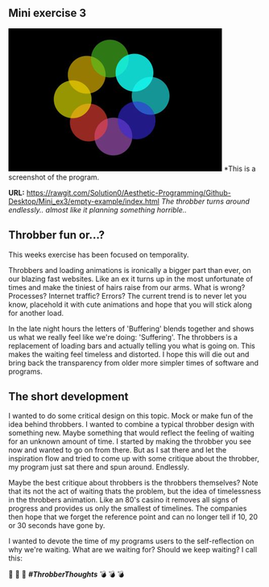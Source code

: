 ## Mini exercise 3

![alt text](https://github.com/Solution0/Aesthetic-Programming/blob/Github-Desktop/Mini_ex3/Screenshot.JPG?raw=true)
*This is a screenshot of the program.

**URL:** https://rawgit.com/Solution0/Aesthetic-Programming/Github-Desktop/Mini_ex3/empty-example/index.html
*The throbber turns around endlessly.. almost like it planning something horrible..*

## Throbber fun or...?
This weeks exercise has been focused on temporality.

Throbbers and loading animations is ironically a bigger part than ever, on our blazing fast websites. Like an ex it turns up in the most unfortunate of times and make the tiniest of hairs raise from our arms. What is wrong? Processes? Internet traffic? Errors? The current trend is to never let you know, placehold it with cute animations and hope that you will stick along for another load.

In the late night hours the letters of 'Buffering' blends together and shows us what we really feel like we're doing: 'Suffering'. The throbbers is a replacement of loading bars and actually telling you what is going on. This makes the waiting feel timeless and distorted. I hope this will die out and bring back the transparency from older more simpler times of software and programs.

## The short development
I wanted to do some critical design on this topic. Mock or make fun of the idea behind throbbers. I wanted to combine a typical throbber design with something new. Maybe something that would reflect the feeling of waiting for an unknown amount of time. I started by making the throbber you see now and wanted to go on from there. But as I sat there and let the inspiration flow and tried to come up with some critique about the throbber, my program just sat there and spun around. Endlessly.

Maybe the best critique about throbbers is the throbbers themselves? Note that its not the act of waiting thats the problem, but the idea of timelessness in the throbbers animation. Like an 80's casino it removes all signs of progress and provides us only the smallest of timelines. The companies then hope that we forget the reference point and can no longer tell if 10, 20 or 30 seconds have gone by.

I wanted to devote the time of my programs users to the self-reflection on why we're waiting. What are we waiting for? Should we keep waiting? I call this:

:trumpet: :trumpet: :trumpet:
***#ThrobberThoughts***
:bomb: :bomb: :bomb:
